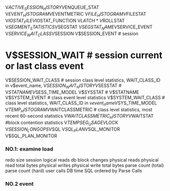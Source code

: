 V$ACTIVE_SESSION_HISTORY
V$ENQUEUE_STAT
V$EVENT_HISTOGRAM
V$EVENTMETRIC
V$FILE_HISTOGRAM
V$FILESTAT
V$IOSTAT_FILE
V$IOSTAT_FUNCTION
V$LATCH *
V$ROLLSTAT
V$SEGMENT_STATISTICS
V$SEGSTAT
V$SEGSTAT_NAME
V$SERVICE_EVENT
V$SERVICE_WAIT_CLASS
V$SESSION
V$SESSION_EVENT      # session 
# V$SESSION_WAIT       # session current or last class event 
V$SESSION_WAIT_CLASS # session class level statistics, WAIT_CLASS_ID in v$event_name, 
V$SESSION_WAIT_HISTORY
V$SESSTAT            # V$STATNAME
V$SESS_TIME_MODEL
V$SYSSTAT            # V$STATNAME
V$SYSTEM_EVENT       # class event level statistics
V$SYSTEM_WAIT_CLASS # class level statistics, WAIT_CLASS_ID in v$event_name
V$SYS_TIME_MODEL
V$TEMP_HISTOGRAM
V$WAITCLASSMETRIC   # class level statistics, most recent 60-second statistics
V$WAITCLASSMETRIC_HISTORY
V$WAITSTAT #block contention statistics
V$TEMPSEG_USAGE
V$LOCK
V$SESSION_LONGOPS
V$SQL
V$SQL_PLAN
V$SQL_MONITOR
V$SQL_PLAN_MONITOR
### NO.1: examine load
redo size 
session logical reads 
db block changes 
physical reads 
physical read total bytes 
physical writes 
physical write total bytes 
parse count (total) 
parse count (hard) 
user calls 
DB time
SQL ordered by Parse Calls
### NO.2 event
